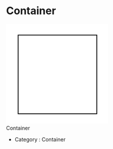 # Container

![Container][Container-01]  
Container


- Category : Container

[Container-01]: ../images/container-01.png